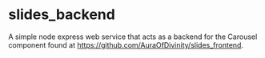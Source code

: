 # slides_backend

A simple node express web service that acts as a backend for the Carousel component found at https://github.com/AuraOfDivinity/slides_frontend. 

